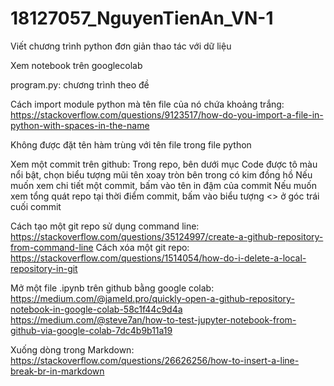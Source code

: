 # 18127057_NguyenTienAn_VN-1
Viết chương trình python đơn giản thao tác với dữ liệu

Xem notebook trên googlecolab

program.py: chương trình theo đề

Cách import module python mà tên file của nó chứa khoảng trắng:
https://stackoverflow.com/questions/9123517/how-do-you-import-a-file-in-python-with-spaces-in-the-name

Không được đặt tên hàm trùng với tên file trong file python

Xem một commit trên github:
    Trong repo, bên dưới mục Code được tô màu nổi bật, chọn biểu tượng mũi tên xoay tròn bên trong có kim đồng hồ
        Nếu muốn xem chi tiết một commit, bấm vào tên in đậm của commit
        Nếu muốn xem tổng quát repo tại thời điểm commit, bấm vào biểu tượng <> ở góc trái cuối commit

Cách tạo một git repo sử dụng command line: https://stackoverflow.com/questions/35124997/create-a-github-repository-from-command-line
Cách xóa một git repo: https://stackoverflow.com/questions/1514054/how-do-i-delete-a-local-repository-in-git

Mở một file .ipynb trên github bằng google colab:
https://medium.com/@jameld.pro/quickly-open-a-github-repository-notebook-in-google-colab-58c1f44c9d4a
https://medium.com/@steve7an/how-to-test-jupyter-notebook-from-github-via-google-colab-7dc4b9b11a19

Xuống dòng trong Markdown:
https://stackoverflow.com/questions/26626256/how-to-insert-a-line-break-br-in-markdown
